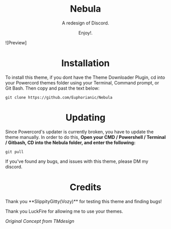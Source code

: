 <h1 align="center">Nebula</h1>
<p align="center">A redesign of Discord.</p>
<p align="center">Enjoy!.</p>

![Preview]

<h1 align="center">Installation</h1>
To install this theme, if you dont have the Theme Downloader Plugin, cd into your Powercord themes folder using your Terminal, Command prompt, or Git Bash. Then copy and past the text below:

```
git clone https://github.com/Euphorianic/Nebula
```
<h1 align="center">Updating</h1>

Since Powercord's updater is currently broken, you have to update the theme manually. In order to do this, **Open your CMD / Powershell / Terminal / Gitbash, CD into the Nebula folder, and enter the following:**
```
git pull
```
If you've found any bugs, and issues with this theme, please DM my discord.

<h1 align="center">Credits</h1>
Thank you **SlippityGitty(Vozy)** for testing this theme and finding bugs!

Thank you LuckFire for allowing me to use your themes.



*Original Concept from TMdesign*
